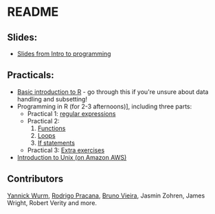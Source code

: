 # README

## Slides:

* [Slides from Intro to programming][1]

## Practicals:

* [Basic introduction to R](./Rbasics.md) - go through this if you're unsure about data handling and subsetting!
* Programming in R (for 2-3 afternoons)], including three parts:
  * Practical 1: [regular expressions](./prac1-regex.md)
  * Practical 2:
    1. [Functions](./prac2-functions_for_if.md#functions)
    2. [Loops](./prac2-functions_for_if.md#loops)
    3. [If statements](./prac2-functions_for_if.md#if-statements)
  * Practical 3: [Extra exercises](./prac3-extra.md)
* [Introduction to Unix (on Amazon AWS)](./unix.md)


## Contributors

[Yannick Wurm](http://yannick.poulet.org), [Rodrigo Pracana](http://www.sbcs.qmul.ac.uk/staff/rodrigopracana.html), [Bruno Vieira](https://github.com/bmpvieira), Jasmin Zohren, James Wright, Robert Verity and more.


[1]: http://www.slideshare.net/yannickwurm/2015-1117programming-inrkey

